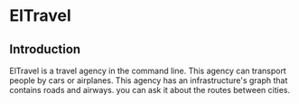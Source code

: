 # ElTravel

## Introduction
ElTravel is a travel agency in the command line.
This agency can transport people by cars or airplanes.
This agency has an infrastructure's graph that contains roads and airways.
you can ask it about the routes between cities.